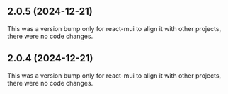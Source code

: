 ## 2.0.5 (2024-12-21)

This was a version bump only for react-mui to align it with other projects, there were no code changes.

## 2.0.4 (2024-12-21)

This was a version bump only for react-mui to align it with other projects, there were no code changes.
